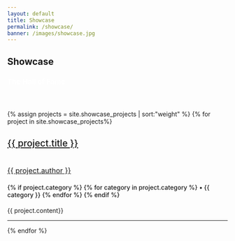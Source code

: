 ```yaml
---
layout: default
title: Showcase
permalink: /showcase/
banner: /images/showcase.jpg
---
```


<!-- Banner -->
<section id="banner" style="background-image:url({{ page.banner | prepend: site.baseurl }})">
    <div class="inner">
        <h2 >Showcase</h2>
        <h3 style="color: #fff; font-weight: 600;">The Hall of Fame</h3>
        <!-- <ul class="actions">
            <li><a href="#one" class="button big special">Join The Force</a></li>
        </ul>
        <ul class="actions">
            <li><a href="#two" class="button big special">Projects</a></li>
        </ul> -->
    </div>
</section>


<!-- Main -->
<section id="main" class="wrapper style1">
    <header class="major">
       <!--  <h2>No Sidebar</h2>
        <p>Tempus adipiscing commodo ut aliquam blandit</p> -->
    </header>
    <div class="container">
    {% assign projects = site.showcase_projects | sort:"weight"  %}
    {% for project in site.showcase_projects%}
        <div class="row">
            <div class="12u">
                <section class="special">
                	<a href="{{ project.website }}" class="image fit"><img src="{{ project.image | prepend: site.baseurl }}" alt="" /></a>
                    <div style="margin: 0 auto;">
                    <a href="{{ project.repo }}" class="hyperlink-nodecoration"><h2 style="font-weight: 500;">{{ project.title }}</h2></a>
                    <a href="{{ project.github }}"><img src="{{ project.avatar | prepend: site.baseurl }}" alt="" class="avatar"/></a>
                    <a href="{{ project.github }}" class="hyperlink-nodecoration"><h3 style="font-weight: 400;">{{ project.author }}</h3></a>
                    </div>
                    <h4 style="font-weight: 500;">
                    {% if project.category %}
	                    {% for category in project.category %}
	                     • {{ category }}
	                    {% endfor %}
                    {% endif %}
                    </h4>
                    <p>{{ project.content}}</p>
                    <!-- <ul class="actions">
                        <li><a href="#" class="button alt">Learn More</a></li>
                    </ul> -->
                </section>
            <hr class="major" />
            </div>
        </div>
    {% endfor %}
    </div>
</section>
